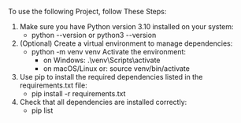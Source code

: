 To use the following Project, follow These Steps:
1. Make sure you have Python version 3.10 installed on your system:
    - python --version or python3 --version
2. (Optional) Create a virtual environment to manage dependencies:
    - python -m venv venv 
    Activate the environment:
        - on Windows: .\venv\Scripts\activate
        - on macOS/Linux or: source venv/bin/activate
3. Use pip to install the required dependencies listed in the requirements.txt file: 
    - pip install -r requirements.txt
4. Check that all dependencies are installed correctly:
    - pip list
